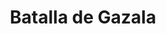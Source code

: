 ﻿---
title: "Batalla de Gazala"
permalink: periodes_991.html
layout: periode
dataInici: 1942-05-26
dataFi: 1942-06-21
sidebar: periodes
pares:
  - 660:
    title: "Guerra del desierto"
    dataInici: "(1940-06-11)"
    dataFi: "(1943-02-04)"

fills:
jocsPrincipals:
  - title: "ATO bonus game #8. Gazala Line 1942"
    bggId: 39338
    dataInici: 
    dataFi: 

  - title: "Gazala"
    bggId: 4960
    dataInici: 
    dataFi: 

jocsEscenaris:
jocsEpoca:
jocsEpocaEscenaris:
---
